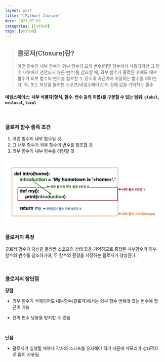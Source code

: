 ```yaml
---
layout: post
title: "[Python] Closure"
date: 2023-07-09
categories: [Python]
tags: [python]
---
```








> ## 클로저(Closure)란?
> 어떤 함수의 내부 함수가 외부 함수의 프리 변수(어떤 함수에서 사용되지만 그 함수 내부에서 선언되지 않은 변수)를 참조할 때, 외부 함수가 종료된 후에도 내부 함수가 외부 함수의 변수를 참조할 수 있도록 어딘가에 저장하는 함수를 의미한다. 즉, 또는 자신을 둘러싼 스코프(네임스페이스)의 상태 값을 기억하는 함수

#### 네임스페이스: 내부 식별자(형식, 함수, 변수 등의 이름)를 구분할 수 있는 범위. `global`, `nonlocal`, `local`

<br>


### 클로저 함수 충족 조건
1. 어떤 함수의 내부 함수일 것
2. 그 내부 함수가 외부 함수의 변수를 참조할 것
3. 외부 함수가 내부 함수를 리턴할 것

<img src="/assets/img/Python/Closure/python_closure1.png" alt="" width="600" >



### 클로저의 특징
  클로저 함수가 자신을 둘러싼 스코프의 상태 값을 기억하므로,중첩된 내부함수가 외부 함수의 변수를 참조하기에, 두 함수의 환경을 저장하는 클로저가 생성된다.

<br>

### 클로저의 장단점

**장점**
- 외부 함수가 삭제되어도 내부함수(클로저)에서는 외부 함수 범위에 있는 변수에 접근이 가능

- 전역 변수 남용을 방지할 수 있음

<br>

**단점**

- 클로저가 실행될 때마다 각자의 스코프를 유지해야 하기 때문에 메모리가 상대적으로 많이 사용됨
